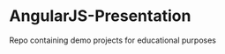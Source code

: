 AngularJS-Presentation
======================

Repo containing demo projects for educational purposes
